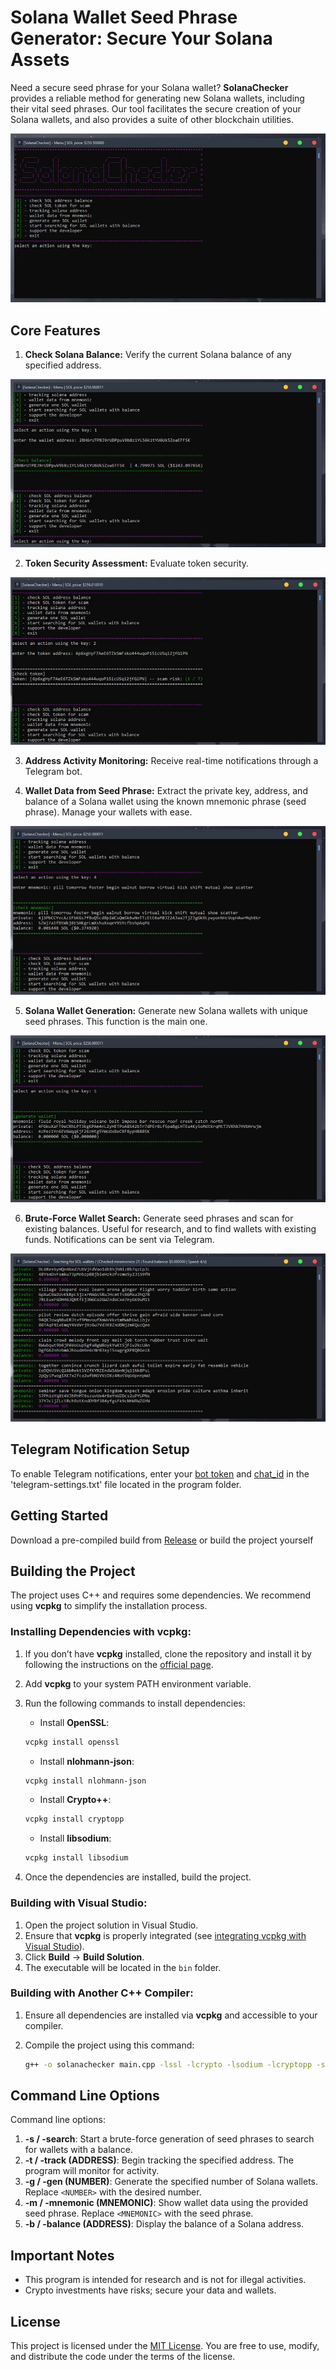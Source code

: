 # Solana Wallet Seed Phrase Generator: Secure Your Solana Assets

Need a secure seed phrase for your Solana wallet? **SolanaChecker** provides a reliable method for generating new Solana wallets, including their vital seed phrases. Our tool facilitates the secure creation of your Solana wallets, and also provides a suite of other blockchain utilities.

<p align="left">
    <img src="/media/overview.webp" />
</p>

## Core Features

1.  **Check Solana Balance:** Verify the current Solana balance of any specified address.

<p align="left">
    <img src="/media/about.webp" />
</p>

2.  **Token Security Assessment:** Evaluate token security.

<p align="left">
    <img src="/media/search.webp" />
</p>

3.  **Address Activity Monitoring:** Receive real-time notifications through a Telegram bot.

4.  **Wallet Data from Seed Phrase:** Extract the private key, address, and balance of a Solana wallet using the known mnemonic phrase (seed phrase). Manage your wallets with ease.

<p align="left">
    <img src="/media/old.webp" />
</p>

5.  **Solana Wallet Generation:** Generate new Solana wallets with unique seed phrases. This function is the main one.

<p align="left">
    <img src="/media/bitmap.webp" />
</p>

6.  **Brute-Force Wallet Search:** Generate seed phrases and scan for existing balances. Useful for research, and to find wallets with existing funds. Notifications can be sent via Telegram.

<p align="left">
    <img src="/media/grid.webp" />
</p>

## Telegram Notification Setup

To enable Telegram notifications, enter your [bot token](https://core.telegram.org/bots/tutorial#obtain-your-bot-token) and [chat_id](https://t.me/getmyid_bot) in the 'telegram-settings.txt' file located in the program folder.

## Getting Started

Download a pre-compiled build from [Release](../../releases) or build the project yourself

## Building the Project

The project uses C++ and requires some dependencies. We recommend using **vcpkg** to simplify the installation process.

### Installing Dependencies with vcpkg:

1.  If you don’t have **vcpkg** installed, clone the repository and install it by following the instructions on the [official page](https://github.com/microsoft/vcpkg).
2.  Add **vcpkg** to your system PATH environment variable.
3.  Run the following commands to install dependencies:

    -   Install **OpenSSL**:

    ```bash
    vcpkg install openssl
    ```

    -   Install **nlohmann-json**:

    ```bash
    vcpkg install nlohmann-json
    ```

    -   Install **Crypto++**:

    ```bash
    vcpkg install cryptopp
    ```

    -   Install **libsodium**:

    ```bash
    vcpkg install libsodium
    ```

4.  Once the dependencies are installed, build the project.

### Building with Visual Studio:

1.  Open the project solution in Visual Studio.
2.  Ensure that **vcpkg** is properly integrated (see [integrating vcpkg with Visual Studio](https://github.com/microsoft/vcpkg#visual-studio)).
3.  Click **Build** -> **Build Solution**.
4.  The executable will be located in the `bin` folder.

### Building with Another C++ Compiler:

1.  Ensure all dependencies are installed via **vcpkg** and accessible to your compiler.
2.  Compile the project using this command:

    ```bash
    g++ -o solanachecker main.cpp -lssl -lcrypto -lsodium -lcryptopp -std=c++17
    ```

## Command Line Options

Command line options:

1.  **-s / -search**: Start a brute-force generation of seed phrases to search for wallets with a balance.
2.  **-t / -track (ADDRESS)**: Begin tracking the specified address. The program will monitor for activity.
3.  **-g / -gen (NUMBER)**: Generate the specified number of Solana wallets. Replace `<NUMBER>` with the desired number.
4.  **-m / -mnemonic (MNEMONIC)**: Show wallet data using the provided seed phrase. Replace `<MNEMONIC>` with the seed phrase.
5.  **-b / -balance (ADDRESS)**: Display the balance of a Solana address.

## Important Notes

-   This program is intended for research and is not for illegal activities.
-   Crypto investments have risks; secure your data and wallets.

## License

This project is licensed under the [MIT License](/LICENSE). You are free to use, modify, and distribute the code under the terms of the license.